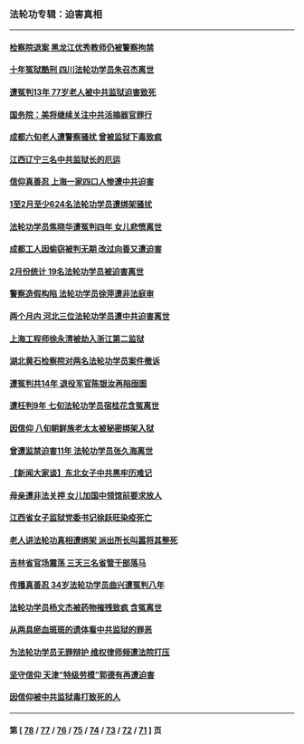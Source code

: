### 法轮功专辑：迫害真相
---
#### [检察院退案 黑龙江优秀教师仍被警察拘禁](../../pages/nf4379/n13960361.md?03310430) 
#### [十年冤狱酷刑 四川法轮功学员朱召杰离世](../../pages/nf4379/n13959794.md?03310430) 
#### [遭冤判13年 77岁老人被中共监狱迫害致死](../../pages/nf4379/n13953812.md?03310430) 
#### [国务院：美将继续关注中共活摘器官罪行](../../pages/nf4379/n13954656.md?03310430) 
#### [成都六旬老人遭警察骚扰 曾被监狱下毒致疯](../../pages/nf4379/n13952299.md?03310430) 
#### [江西辽宁三名中共监狱长的厄运](../../pages/nf4379/n13951740.md?03310430) 
#### [信仰真善忍 上海一家四口人惨遭中共迫害](../../pages/nf4379/n13950973.md?03310430) 
#### [1至2月至少624名法轮功学员遭绑架骚扰](../../pages/nf4379/n13950181.md?03310430) 
#### [法轮功学员焦晓华遭冤判四年 女儿悲愤离世](../../pages/nf4379/n13949614.md?03310430) 
#### [成都工人因偷窃被判无期 改过向善又遭迫害](../../pages/nf4379/n13948561.md?03310430) 
#### [2月份统计 19名法轮功学员被迫害离世](../../pages/nf4379/n13947335.md?03310430) 
#### [警察造假构陷 法轮功学员徐萍遭非法庭审](../../pages/nf4379/n13946469.md?03310430) 
#### [两个月内 河北三位法轮功学员遭中共迫害离世](../../pages/nf4379/n13945856.md?03310430) 
#### [上海工程师徐永清被劫入浙江第二监狱](../../pages/nf4379/n13945041.md?03310430) 
#### [湖北黄石检察院对两名法轮功学员案件撤诉](../../pages/nf4379/n13944382.md?03310430) 
#### [遭冤判共14年 退役军官陈银汝再陷囹圄](../../pages/nf4379/n13943569.md?03310430) 
#### [遭枉判9年 七旬法轮功学员宿桂花含冤离世](../../pages/nf4379/n13943708.md?03310430) 
#### [因信仰 八旬朝鲜族老太太被秘密绑架入狱](../../pages/nf4379/n13942333.md?03310430) 
#### [曾遭监禁迫害11年 法轮功学员张久海离世](../../pages/nf4379/n13941569.md?03310430) 
#### [【新闻大家谈】东北女子中共黑牢历难记](../../pages/nf4379/n13942450.md?03310430) 
#### [母亲遭非法关押 女儿加国中领馆前要求放人](../../pages/nf4379/n13941094.md?03310430) 
#### [江西省女子监狱党委书记徐跃旺染疫死亡](../../pages/nf4379/n13940039.md?03310430) 
#### [老人讲法轮功真相遭绑架 派出所长叫嚣将其整死](../../pages/nf4379/n13939553.md?03310430) 
#### [吉林省官场震荡 三天三名省管干部落马](../../pages/nf4379/n13939851.md?03310430) 
#### [传播真善忍 34岁法轮功学员曲兴遭冤判八年](../../pages/nf4379/n13939536.md?03310430) 
#### [法轮功学员杨文杰被药物摧残致疯 含冤离世](../../pages/nf4379/n13938659.md?03310430) 
#### [从两具瘀血斑斑的遗体看中共监狱的罪恶](../../pages/nf4379/n13936388.md?03310430) 
#### [为法轮功学员无罪辩护 维权律师频遭法院打压](../../pages/nf4379/n13937296.md?03310430) 
#### [坚守信仰 天津“特级劳模”郭德有再遭迫害](../../pages/nf4379/n13934725.md?03310430) 
#### [因信仰被中共监狱毒打致死的人](../../pages/nf4379/n13934141.md?03310430) 

---
#### 第 [ [78](./78.md?03310430) / [77](./77.md?03310430) / [76](./76.md?03310430) / [75](./75.md?03310430) / [74](./74.md?03310430) / [73](./73.md?03310430) / [72](./72.md?03310430) / [71](./71.md?03310430) ] 页
